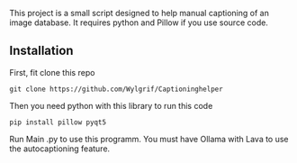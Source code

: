 This project is a small script designed to help manual captioning of an image database. It requires python and Pillow if you use source code.

## Installation
First, fit clone this repo
```
git clone https://github.com/Wylgrif/Captioninghelper
```
Then you need python with this library to run this code
```
pip install pillow pyqt5
```
Run Main .py to use this programm.
You must have Ollama with Lava to use the autocaptioning feature.
